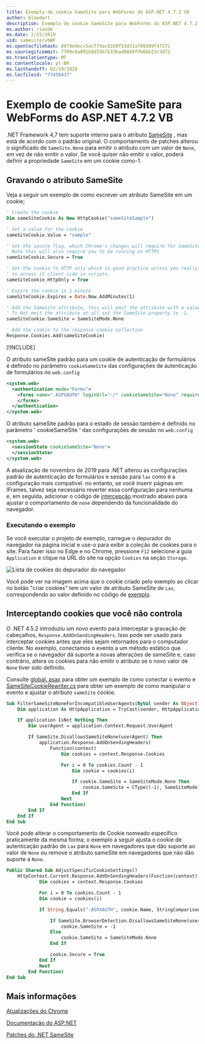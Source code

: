 ```yaml
---
title: Exemplo de cookie SameSite para WebForms do ASP.NET 4.7.2 VB
author: blowdart
description: Exemplo de cookie SameSite para WebForms do ASP.NET 4.7.2 VB
ms.author: riande
ms.date: 2/15/2019
uid: samesite/vbWF
ms.openlocfilehash: 8979edecc5acf7dac81b9f53d31af00389f4727c
ms.sourcegitcommit: 7709c0a091b8d55b7b33bad8849f7b66b23c3d72
ms.translationtype: MT
ms.contentlocale: pt-BR
ms.lasthandoff: 02/19/2020
ms.locfileid: "77458437"
---
```

# <a name="samesite-cookie-sample-for-aspnet-472-vb-webforms"></a>Exemplo de cookie SameSite para WebForms do ASP.NET 4.7.2 VB
.NET Framework 4,7 tem suporte interno para o atributo [SameSite](https://www.owasp.org/index.php/SameSite) , mas está de acordo com o padrão original.
O comportamento de patches alterou o significado de `SameSite.None` para emitir o atributo com um valor de `None`, em vez de não emitir o valor. Se você quiser não emitir o valor, poderá definir a propriedade `SameSite` em um cookie como-1.

## <a name="sampleCode"></a>Gravando o atributo SameSite

Veja a seguir um exemplo de como escrever um atributo SameSite em um cookie;

```vb
' Create the cookie
Dim sameSiteCookie As New HttpCookie("sameSiteSample")

' Set a value for the cookie
sameSiteCookie.Value = "sample"

' Set the secure flag, which Chrome's changes will require for SameSite none.
' Note this will also require you to be running on HTTPS
sameSiteCookie.Secure = True

' Set the cookie to HTTP only which is good practice unless you really do need
' to access it client side in scripts.
sameSiteCookie.HttpOnly = True

' Expire the cookie in 1 minute
sameSiteCookie.Expires = Date.Now.AddMinutes(1)

' Add the SameSite attribute, this will emit the attribute with a value of none.
' To Not emit the attribute at all set the SameSite property to -1.
sameSiteCookie.SameSite = SameSiteMode.None

' Add the cookie to the response cookie collection
Response.Cookies.Add(sameSiteCookie)
```

[!INCLUDE[](~/includes/MTcomments.md)]

O atributo sameSite padrão para um cookie de autenticação de formulários é definido no parâmetro `cookieSameSite` das configurações de autenticação de formulários no `web.config` 

```xml
<system.web>
  <authentication mode="Forms">
    <forms name=".ASPXAUTH" loginUrl="~/" cookieSameSite="None" requireSSL="true">
    </forms>
  </authentication>
</system.web>
```

O atributo sameSite padrão para o estado de sessão também é definido no parâmetro ' cookieSameSite ' das configurações de sessão no `web.config`

```xml
<system.web>
  <sessionState cookieSameSite="None">     
  </sessionState>
</system.web>
```

A atualização de novembro de 2019 para .NET alterou as configurações padrão de autenticação de formulários e sessão para `lax` como é a configuração mais compatível. no entanto, se você inserir páginas em IFrames, talvez seja necessário reverter essa configuração para nenhuma e, em seguida, adicionar o código de [intercepção](#interception) mostrado abaixo para ajustar o comportamento de `none` dependendo da funcionalidade do navegador.

### <a name="running-the-sample"></a>Executando o exemplo

Se você executar o projeto de exemplo, carregue o depurador do navegador na página inicial e use-o para exibir a coleção de cookies para o site.
Para fazer isso no Edge e no Chrome, pressione `F12` selecione a guia `Application` e clique na URL do site na opção `Cookies` na seção `Storage`.

![Lista de cookies do depurador do navegador](sample/img/BrowserDebugger.png)

Você pode ver na imagem acima que o cookie criado pelo exemplo ao clicar no botão "criar cookies" tem um valor de atributo SameSite de `Lax`, correspondendo ao valor definido no código de [exemplo](#sampleCode).

## <a name="interception"></a>Interceptando cookies que você não controla

O .NET 4.5.2 introduziu um novo evento para interceptar a gravação de cabeçalhos, `Response.AddOnSendingHeaders`. Isso pode ser usado para interceptar cookies antes que eles sejam retornados para o computador cliente. No exemplo, conectamos o evento a um método estático que verifica se o navegador dá suporte a novas alterações de sameSite e, caso contrário, altera os cookies para não emitir o atributo se o novo valor de `None` tiver sido definido.

Consulte [global. asax](https://github.com/blowdart/AspNetSameSiteSamples/blob/master/AspNet472VisualBasicWebForms/Global.asax.vb) para obter um exemplo de como conectar o evento e [SameSiteCookieRewriter.cs](https://github.com/blowdart/AspNetSameSiteSamples/blob/master/AspNet472VisualBasicWebForms/SameSiteCookieRewriter.vb) para obter um exemplo de como manipular o evento e ajustar o atributo `sameSite` cookie.


```vb
Sub FilterSameSiteNoneForIncompatibleUserAgents(ByVal sender As Object)
    Dim application As HttpApplication = TryCast(sender, HttpApplication)

    If application IsNot Nothing Then
        Dim userAgent = application.Context.Request.UserAgent

        If SameSite.DisallowsSameSiteNone(userAgent) Then
            application.Response.AddOnSendingHeaders(
                Function(context)
                    Dim cookies = context.Response.Cookies

                    For i = 0 To cookies.Count - 1
                        Dim cookie = cookies(i)

                        If cookie.SameSite = SameSiteMode.None Then
                            cookie.SameSite = CType((-1), SameSiteMode)
                        End If
                    Next
                End Function)
        End If
    End If
End Sub
```

Você pode alterar o comportamento de Cookie nomeado específico praticamente da mesma forma; o exemplo a seguir ajusta o cookie de autenticação padrão de `Lax` para `None` em navegadores que dão suporte ao valor de `None` ou remove o atributo sameSite em navegadores que não dão suporte a `None`.

```vb
Public Shared Sub AdjustSpecificCookieSettings()
    HttpContext.Current.Response.AddOnSendingHeaders(Function(context)
            Dim cookies = context.Response.Cookies

            For i = 0 To cookies.Count - 1
            Dim cookie = cookies(i)

            If String.Equals(".ASPXAUTH", cookie.Name, StringComparison.Ordinal) Then

                If SameSite.BrowserDetection.DisallowsSameSiteNone(userAgent) Then
                    cookie.SameSite = -1
                Else
                    cookie.SameSite = SameSiteMode.None
                End If

                cookie.Secure = True
            End If
            Next
        End Function)
End Sub
```

## <a name="more-information"></a>Mais informações

[Atualizações do Chrome](https://www.chromium.org/updates/same-site)

[Documentação do ASP.NET](/aspnet/samesite/system-web-samesite)

[Patches do .NET SameSite](/aspnet/samesite/kbs-samesite)